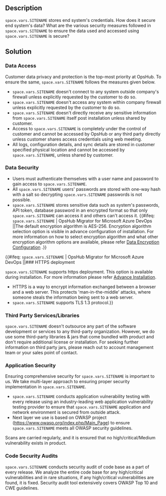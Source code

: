 ## Description

<code class="expression">space.vars.SITENAME</code> stores end system's credentials. How does it secure end system's data? What are the various security measures followed in <code class="expression">space.vars.SITENAME</code> to ensure the data used and accessed using <code class="expression">space.vars.SITENAME</code> is secure?

## Solution

### Data Access

Customer data privacy and protection is the top-most priority at OpsHub. To ensure the same, <code class="expression">space.vars.SITENAME</code> follows the measures given below.

* <code class="expression">space.vars.SITENAME</code> doesn't connect to any system outside company's firewall unless explicitly requested by the customer to do so.
* <code class="expression">space.vars.SITENAME</code> doesn't access any system within company firewall unless explicitly requested by the customer to do so.
* <code class="expression">space.vars.SITENAME</code> doesn't directly receive any sensitive information from <code class="expression">space.vars.SITENAME</code> itself post installation unless shared by customer.
* Access to <code class="expression">space.vars.SITENAME</code> is completely under the control of customer and cannot be accessed by OpsHub or any third party directly unless customer shares access credentials using web meeting.
* All logs, configuration details, and sync details are stored in customer specified physical location and cannot be accessed by <code class="expression">space.vars.SITENAME</code>, unless shared by customer.

### Data Security

* Users must authenticate themselves with a user name and password to gain access to <code class="expression">space.vars.SITENAME</code>.
* All <code class="expression">space.vars.SITENAME</code> users' passwords are stored with one-way hash with a salt so decrypting <code class="expression">space.vars.SITENAME</code> passwords is not possible.
* <code class="expression">space.vars.SITENAME</code> stores sensitive data such as system's passwords, API token, database password in an encrypted format so that only <code class="expression">space.vars.SITENAME</code> can access it and others can't access it. {{#ifeq: <code class="expression">space.vars.SITENAME</code> | OpsHub Migrator for Microsoft Azure DevOps ||The default encryption algorithm is AES-256. Encryption algorithm selection option is visible in advance configuration of installation. For more information on how to select encryption algorithm and what other encryption algorithm options are available, please refer [Data Encryption Configuration](../../../getting-started/installation.md#data-encryption-configuration)
.}} 

{{#ifeq: <code class="expression">space.vars.SITENAME</code> | OpsHub Migrator for Microsoft Azure DevOps ||### HTTPS deployment

<code class="expression">space.vars.SITENAME</code> supports https deployment. This option is available during installation. For more information please refer [Advance Installation](../../../getting-started/installation.md#advance-installation).

* HTTPS is a way to encrypt information exchanged between a browser and a web server. This protects 'man-in-the-middle' attacks, where someone steals the information being sent to a web server.
* <code class="expression">space.vars.SITENAME</code> supports TLS 1.3 protocol.}}

### Third Party Services/Libraries

<code class="expression">space.vars.SITENAME</code> doesn't outsource any part of the software development or services to any third-party organization. However, we do use some third-party libraries & jars that come bundled with product and don't require additional license or installation. For seeking further information on third party jars, please reach out to account management team or your sales point of contact.

### Application Security

Ensuring comprehensive security for <code class="expression">space.vars.SITENAME</code> is important to us. We take multi-layer approach to ensuring proper security implementation in <code class="expression">space.vars.SITENAME</code>. 
    
* <code class="expression">space.vars.SITENAME</code> conducts application vulnerability testing with every release using an industry-leading web application vulnerability testing provider to ensure that <code class="expression">space.vars.SITENAME</code> application and network environment is secured from outside attack.
* Next layer we use is based on OWASP project (https://www.owasp.org/index.php/Main_Page) to ensure <code class="expression">space.vars.SITENAME</code> meets all OWASP security guidelines. 

Scans are carried regularly, and it is ensured that no high/critical/Medium vulnerability exists in product.

### Code Security Audits

<code class="expression">space.vars.SITENAME</code> conducts security audit of code base as a part of every release. We analyze the entire code base for any high/critical vulnerabilities and in rare situations, if any high/critical vulnerabilities are found, it is fixed. Security audit tool extensively covers OWASP Top 10 and CWE guidelines.
